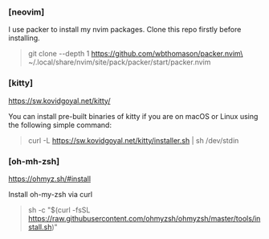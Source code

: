 ### [neovim]
I use packer to install my nvim packages. 
Clone this repo firstly before installing.

>git clone --depth 1 https://github.com/wbthomason/packer.nvim\
> ~/.local/share/nvim/site/pack/packer/start/packer.nvim

### [kitty]
https://sw.kovidgoyal.net/kitty/

You can install pre-built binaries of kitty if you are on macOS or Linux using the following simple command:
>curl -L https://sw.kovidgoyal.net/kitty/installer.sh | sh /dev/stdin

### [oh-mh-zsh]
https://ohmyz.sh/#install

Install oh-my-zsh via curl
>sh -c "$(curl -fsSL https://raw.githubusercontent.com/ohmyzsh/ohmyzsh/master/tools/install.sh)"
